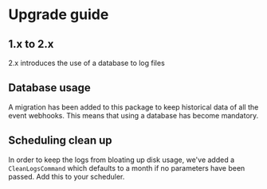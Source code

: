# Upgrade guide

## 1.x to 2.x

2.x introduces the use of a database to log files

## Database usage

A migration has been added to this package to keep historical data of all the event webhooks. This means that using a database has become mandatory.

## Scheduling clean up

In order to keep the logs from bloating up disk usage, we've added a `CleanLogsCommand` which defaults to a month if no parameters have been passed.
Add this to your scheduler.
